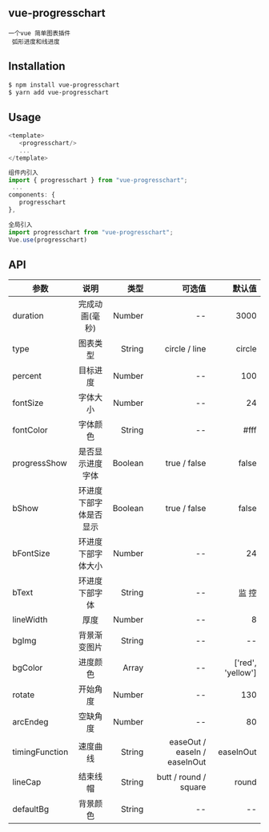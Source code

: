 
## vue-progresschart
```
一个vue 简单图表插件
 弧形进度和线进度
``` 

## Installation

```bash
$ npm install vue-progresschart
$ yarn add vue-progresschart
```
## Usage


```js
<template>
   <progresschart/>
   ...
</template>

组件内引入
import { progresschart } from "vue-progresschart";
 ...
components: {
   progresschart
},
 
全局引入
import progresschart from "vue-progresschart";
Vue.use(progresschart)
```
## API

| 参数   |  说明  |  类型 |   可选值 |默认值 |
|--------|:-------:|------:|------:|------:|
| duration |  完成动画(毫秒) | Number| --| 3000|
| type |  图表类型 | String| circle / line | circle|
| percent |目标进度 | Number| --| 100|
| fontSize |字体大小 | Number| --| 24|
| fontColor |字体颜色 | String| --| #fff|
| progressShow |是否显示进度字体 | Boolean| true / false | false|
| bShow |环进度下部字体是否显示 | Boolean| true / false| false|
| bFontSize |环进度下部字体大小 | Number| --| 24|
| bText |环进度下部字体 | String| --| 监 控|
| lineWidth |厚度 | Number| --| 8|
| bgImg |背景渐变图片 | String| --| --|
| bgColor |进度颜色| Array|--| ['red', 'yellow']|
| rotate |开始角度 | Number|--| 130|
| arcEndeg |空缺角度 | Number|--| 80|
| timingFunction |速度曲线 | String|easeOut / easeIn / easeInOut| easeInOut|
| lineCap |结束线帽 | String| butt / round / square| round|
| defaultBg |背景颜色 | String|--| --|

